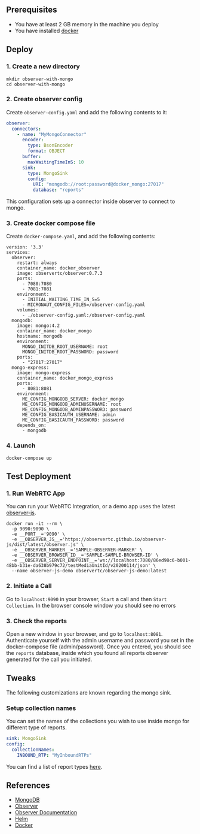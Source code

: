## Prerequisites
 * You have at least 2 GB memory in the machine you deploy
 * You have installed [docker](https://docker.com)

## Deploy

### 1. Create a new directory

```shell
mkdir observer-with-mongo
cd observer-with-mongo
```

### 2. Create observer config

Create `observer-config.yaml` and add the following contents to it:

```yaml
observer:
  connectors:
    - name: "MyMongoConnector"
      encoder:
        type: BsonEncoder
        format: OBJECT
      buffer:
        maxWaitingTimeInS: 10
      sink:
        type: MongoSink
        config:
          URI: "mongodb://root:password@docker_mongo:27017"
          database: "reports"
```

This configuration sets up a connector inside observer to connect to mongo.

### 3. Create docker compose file

Create `docker-compose.yaml`, and add the following contents:

```shell
version: '3.3'
services:
  observer:
    restart: always
    container_name: docker_observer
    image: observertc/observer:0.7.3
    ports:
      - 7080:7080
      - 7081:7081
    environment:
      - INITIAL_WAITING_TIME_IN_S=5
      - MICRONAUT_CONFIG_FILES=/observer-config.yaml
    volumes:
      - ./observer-config.yaml:/observer-config.yaml
  mongodb:
    image: mongo:4.2
    container_name: docker_mongo
    hostname: mongodb
    environment:
      MONGO_INITDB_ROOT_USERNAME: root
      MONGO_INITDB_ROOT_PASSWORD: password
    ports:
      - "27017:27017"
  mongo-express:
    image: mongo-express
    container_name: docker_mongo_express
    ports:
      - 8081:8081
    environment:
      ME_CONFIG_MONGODB_SERVER: docker_mongo
      ME_CONFIG_MONGODB_ADMINUSERNAME: root
      ME_CONFIG_MONGODB_ADMINPASSWORD: password
      ME_CONFIG_BASICAUTH_USERNAME: admin
      ME_CONFIG_BASICAUTH_PASSWORD: password
    depends_on:
      - mongodb
```

### 4. Launch

```shell
docker-compose up
```

## Test Deployment

### 1. Run WebRTC App

You can run your WebRTC Integration, or a demo app uses the latest [observer-js](https://github.com/ObserveRTC/observer-js).

```shell
docker run -it --rm \
  -p 9090:9090 \
  -e __PORT__='9090' \
  -e __OBSERVER_JS__='https://observertc.github.io/observer-js/dist/latest/observer.js' \
  -e __OBSERVER_MARKER__='SAMPLE-OBSERVER-MARKER' \
  -e __OBSERVER_BROWSER_ID__='SAMPLE-SAMPLE-BROWSER-ID' \
  -e __OBSERVER_SERVER_ENDPOINT__='ws://localhost:7080/86ed98c6-b001-48bb-b31e-da638b979c72/testMediaUnitId/v20200114/json' \
  --name observer-js-demo observertc/observer-js-demo:latest
```

### 2. Initiate a Call

Go to `localhost:9090` in your browser, `Start` a call and then `Start Collection`.
In the browser console window you should see no errors

### 3. Check the reports

Open a new window in your browser, and go to `localhost:8081`. Authenticate yourself with the
admin username and password you set in the docker-compose file (admin/password).
Once you entered, you should see the `reports` database, inside which you found all reports
observer generated for the call you initiated.

## Tweaks

The following customizations are known regarding the mongo sink.

### Setup collection names

You can set the names of the collections you wish to use inside mongo for different
type of reports.

```yaml
sink: MongoSink
config:
  collectionNames:
    INBOUND_RTP: "MyInboundRTPs"
```

You can find a list of report types [here](https://observertc.github.io/observer/#_observer_reports).


## References
 * [MongoDB](https://www.mongodb.com/)
 * [Observer](https://github.com/ObserveRTC/observer)
 * [Observer Documentation](https://observertc.github.io/observer)
 * [Helm](https://github.com/ObserveRTC/helm)
 * [Docker](https://github.com/ObserveRTC/docker)

